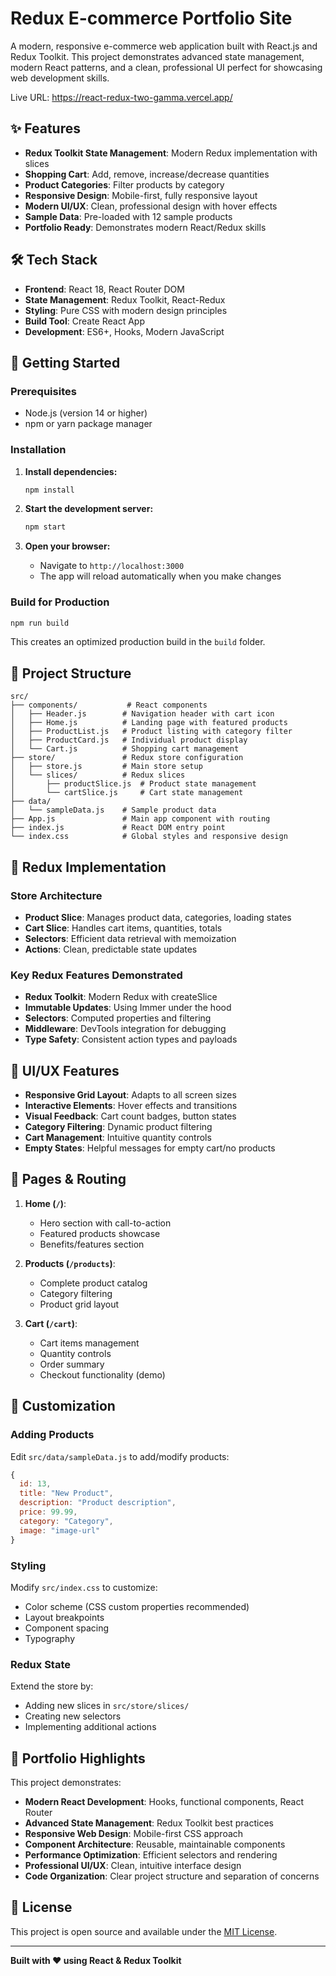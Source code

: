 # Redux E-commerce Portfolio Site

A modern, responsive e-commerce web application built with React.js and Redux Toolkit. This project demonstrates advanced state management, modern React patterns, and a clean, professional UI perfect for showcasing web development skills.

Live URL: https://react-redux-two-gamma.vercel.app/

## ✨ Features

- **Redux Toolkit State Management**: Modern Redux implementation with slices
- **Shopping Cart**: Add, remove, increase/decrease quantities
- **Product Categories**: Filter products by category
- **Responsive Design**: Mobile-first, fully responsive layout
- **Modern UI/UX**: Clean, professional design with hover effects
- **Sample Data**: Pre-loaded with 12 sample products
- **Portfolio Ready**: Demonstrates modern React/Redux skills

## 🛠️ Tech Stack

- **Frontend**: React 18, React Router DOM
- **State Management**: Redux Toolkit, React-Redux
- **Styling**: Pure CSS with modern design principles
- **Build Tool**: Create React App
- **Development**: ES6+, Hooks, Modern JavaScript

## 🚀 Getting Started

### Prerequisites

- Node.js (version 14 or higher)
- npm or yarn package manager

### Installation

1. **Install dependencies:**

   ```bash
   npm install
   ```

2. **Start the development server:**

   ```bash
   npm start
   ```

3. **Open your browser:**
   - Navigate to `http://localhost:3000`
   - The app will reload automatically when you make changes

### Build for Production

```bash
npm run build
```

This creates an optimized production build in the `build` folder.

## 📁 Project Structure

```
src/
├── components/           # React components
│   ├── Header.js        # Navigation header with cart icon
│   ├── Home.js          # Landing page with featured products
│   ├── ProductList.js   # Product listing with category filter
│   ├── ProductCard.js   # Individual product display
│   └── Cart.js          # Shopping cart management
├── store/               # Redux store configuration
│   ├── store.js         # Main store setup
│   └── slices/          # Redux slices
│       ├── productSlice.js  # Product state management
│       └── cartSlice.js     # Cart state management
├── data/
│   └── sampleData.js    # Sample product data
├── App.js               # Main app component with routing
├── index.js             # React DOM entry point
└── index.css            # Global styles and responsive design
```

## 🎯 Redux Implementation

### Store Architecture

- **Product Slice**: Manages product data, categories, loading states
- **Cart Slice**: Handles cart items, quantities, totals
- **Selectors**: Efficient data retrieval with memoization
- **Actions**: Clean, predictable state updates

### Key Redux Features Demonstrated

- **Redux Toolkit**: Modern Redux with createSlice
- **Immutable Updates**: Using Immer under the hood
- **Selectors**: Computed properties and filtering
- **Middleware**: DevTools integration for debugging
- **Type Safety**: Consistent action types and payloads

## 🎨 UI/UX Features

- **Responsive Grid Layout**: Adapts to all screen sizes
- **Interactive Elements**: Hover effects and transitions
- **Visual Feedback**: Cart count badges, button states
- **Category Filtering**: Dynamic product filtering
- **Cart Management**: Intuitive quantity controls
- **Empty States**: Helpful messages for empty cart/no products

## 📱 Pages & Routing

1. **Home (`/`)**:
   - Hero section with call-to-action
   - Featured products showcase
   - Benefits/features section

2. **Products (`/products`)**:
   - Complete product catalog
   - Category filtering
   - Product grid layout

3. **Cart (`/cart`)**:
   - Cart items management
   - Quantity controls
   - Order summary
   - Checkout functionality (demo)

## 🔧 Customization

### Adding Products

Edit `src/data/sampleData.js` to add/modify products:

```javascript
{
  id: 13,
  title: "New Product",
  description: "Product description",
  price: 99.99,
  category: "Category",
  image: "image-url"
}
```

### Styling

Modify `src/index.css` to customize:

- Color scheme (CSS custom properties recommended)
- Layout breakpoints
- Component spacing
- Typography

### Redux State

Extend the store by:

- Adding new slices in `src/store/slices/`
- Creating new selectors
- Implementing additional actions

## 🌟 Portfolio Highlights

This project demonstrates:

- **Modern React Development**: Hooks, functional components, React Router
- **Advanced State Management**: Redux Toolkit best practices
- **Responsive Web Design**: Mobile-first CSS approach
- **Component Architecture**: Reusable, maintainable components
- **Performance Optimization**: Efficient selectors and rendering
- **Professional UI/UX**: Clean, intuitive interface design
- **Code Organization**: Clear project structure and separation of concerns

## 📄 License

This project is open source and available under the [MIT License](LICENSE).

---

**Built with ❤️ using React & Redux Toolkit**
